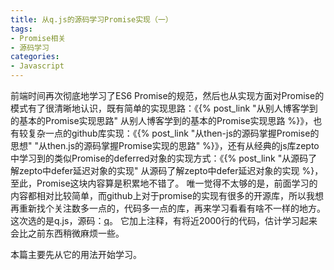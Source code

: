 ```yaml
---
title: 从q.js的源码学习Promise实现（一）
tags:
- Promise相关
- 源码学习
categories:
- Javascript
---
```


前端时间再次彻底地学习了ES6 Promise的规范，然后也从实现方面对Promise的模式有了很清晰地认识，既有简单的实现思路：《{% post_link "从别人博客学到的基本的Promise实现思路" 从别人博客学到的基本的Promise实现思路 %}》，也有较复杂一点的github库实现：《{% post_link "从then-js的源码掌握Promise的思想" "从then.js的源码掌握Promise实现的思路" %}》，还有从经典的js库zepto中学习到的类似Promise的deferred对象的实现方式：《{% post_link "从源码了解zepto中defer延迟对象的实现" 从源码了解zepto中defer延迟对象的实现 %}，至此，Promise这块内容算是积累地不错了。 唯一觉得不太够的是，前面学习的内容都相对比较简单，而github上对于promise的实现有很多的开源库，所以我想再重新找个关注数多一点的，代码多一点的库，再来学习看看有啥不一样的地方。这次选的是q.js，源码：[q](https://github.com/kriskowal/q)。 它加上注释，有将近2000行的代码，估计学习起来会比之前东西稍微麻烦一些。


本篇主要先从它的用法开始学习。
<!-- more -->